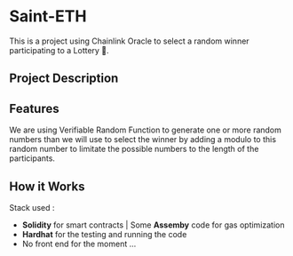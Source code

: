 
# Saint-ETH

This is a project using Chainlink Oracle to select a random winner participating to a Lottery 🌈. 

## Project Description 



## Features 

We are using Verifiable Random Function to generate one or more random numbers than we will use to select the winner by adding a modulo to this random number to limitate the possible numbers to the length of the participants. 


## How it Works

Stack used :

- **Solidity** for smart contracts | Some **Assemby** code for gas optimization 
- **Hardhat** for the testing and running the code 
- No front end for the moment ... 










